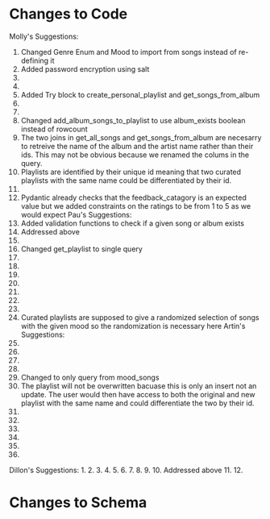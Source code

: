 # Changes to Code
Molly's Suggestions:
1. Changed Genre Enum and Mood to import from songs instead of re-defining it
2. Added password encryption using salt
3. 
4. 
5. Added Try block to create_personal_playlist and get_songs_from_album
6. 
7. 
8. Changed add_album_songs_to_playlist to use album_exists boolean instead of rowcount
9. The two joins in get_all_songs and get_songs_from_album are necesarry to retreive the name of the album and the artist name rather than their ids. This may not be obvious because we renamed the colums in the query.
10. Playlists are identified by their unique id meaning that two curated playlists with the same name could be differentiated by their id.
11. 
12. Pydantic already checks that the feedback_catagory is an expected value but we added constraints on the ratings to be from 1 to 5 as we would expect
Pau's Suggestions:
1. Added validation functions to check if a given song or album exists
2. Addressed above
3. 
4. Changed get_playlist to single query
5. 
6. 
7. 
8. 
9. 
10. 
11. 
12. Curated playlists are supposed to give a randomized selection of songs with the given mood so the randomization is necessary here
Artin's Suggestions:
1. 
2. 
3. 
4. 
5. Changed to only query from mood_songs
6. The playlist will not be overwritten bacuase this is only an insert not an update. The user would then have access to both the original and new playlist with the same name and could differentiate the two by their id.
7. 
8. 
9. 
10. 
11. 
12. 
Dillon's Suggestions:
1. 
2. 
3. 
4. 
5. 
6. 
7. 
8. 
9. 
10. Addressed above
11. 
12. 
# Changes to Schema